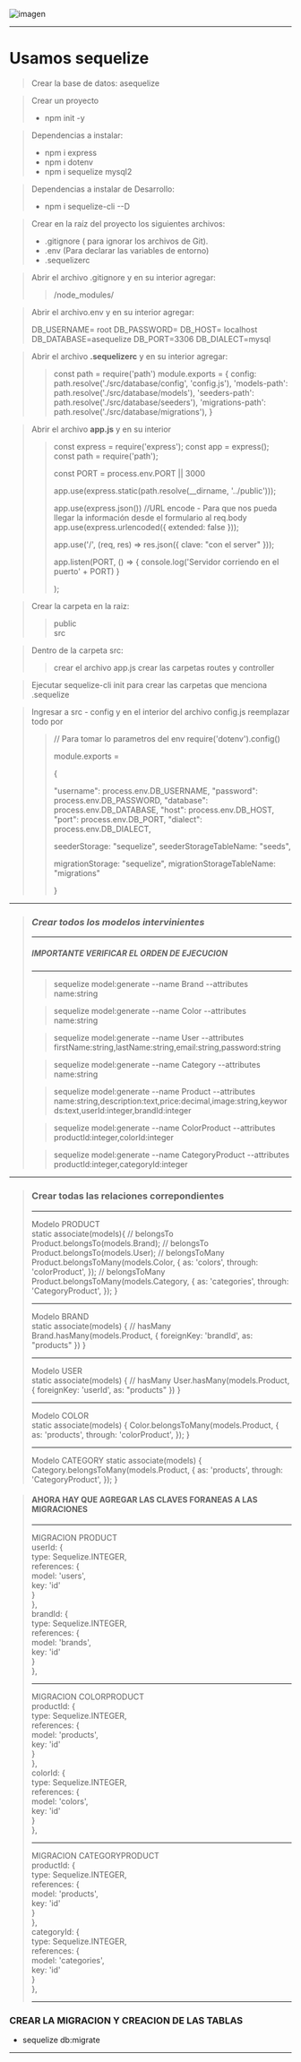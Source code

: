 ![imagen](https://www.fad.org.ar/wp-content/uploads/2020/10/circuloazul_dmd.jpg)
___
# Usamos sequelize
>Crear la base de datos: asequelize

>Crear un proyecto
>- npm init -y

>Dependencias a instalar:
>- npm i express
>- npm i dotenv
>- npm i sequelize mysql2

>Dependencias a instalar de Desarrollo:
>- npm i sequelize-cli --D

>Crear en la raíz del proyecto los siguientes archivos:
>- .gitignore ( para ignorar los archivos de Git).  
>- .env (Para declarar las variables de entorno)
>- .sequelizerc 

>Abrir el archivo .gitignore y en su interior agregar:
>> /node_modules/

>Abrir el archivo.env y en su interior agregar:
>
>DB_USERNAME= root
DB_PASSWORD=
DB_HOST= localhost
DB_DATABASE=asequelize
DB_PORT=3306
DB_DIALECT=mysql

>Abrir el archivo **.sequelizerc** y en su interior agregar:
>>const path = require('path')
module.exports = {
config: path.resolve('./src/database/config', 'config.js'),
'models-path': path.resolve('./src/database/models'),
'seeders-path': path.resolve('./src/database/seeders'),
'migrations-path': path.resolve('./src/database/migrations'),
}


>Abrir el archivo **app.js** y en su interior
>>const express = require('express');
const app = express();
const path = require('path');
>>
>>const PORT = process.env.PORT || 3000
>>
>>app.use(express.static(path.resolve(__dirname, '../public')));
>>
>>app.use(express.json())
>>//URL encode  - Para que nos pueda llegar la información desde el formulario al req.body
>>app.use(express.urlencoded({ extended: false }));
>>
>>app.use('/', (req, res) => res.json({ clave: "con el server" }));
>>
>>app.listen(PORT, () => {
>>    console.log('Servidor corriendo en el puerto' + PORT)
>>}
>>
>>);

>Crear la carpeta en la raiz:
>>public  
>>src

>Dentro de la carpeta src:
>>crear el archivo app.js
>>crear las carpetas routes y controller

>Ejecutar sequelize-cli init para crear las carpetas que menciona .sequelize


>Ingresar a src - config y en el interior del archivo config.js reemplazar todo por
>>// Para tomar lo parametros del env
>>require('dotenv').config()
>>
>>module.exports =
>>
>>{
>>
>>    "username": process.env.DB_USERNAME,
>>    "password": process.env.DB_PASSWORD,
>>    "database": process.env.DB_DATABASE,
>>    "host": process.env.DB_HOST,
>>    "port": process.env.DB_PORT,
>>    "dialect": process.env.DB_DIALECT,
>>
>>    seederStorage: "sequelize",
>>    seederStorageTableName: "seeds",
>>
>>    migrationStorage: "sequelize",
>>    migrationStorageTableName: "migrations"
>>
>>}
___
>### _**Crear todos los modelos intervinientes**_
>___
>##### IMPORTANTE VERIFICAR EL ORDEN DE EJECUCION  
>___
>> sequelize model:generate --name Brand --attributes name:string
>
>
>>sequelize model:generate --name Color --attributes name:string
>
>>sequelize model:generate --name User --attributes firstName:string,lastName:string,email:string,password:string
>
>>sequelize model:generate --name Category --attributes name:string
> 
>
>>sequelize model:generate --name Product --attributes name:string,description:text,price:decimal,image:string,keywords:text,userId:integer,brandId:integer
>
>>sequelize model:generate --name ColorProduct --attributes productId:integer,colorId:integer
>
>>sequelize model:generate --name CategoryProduct --attributes productId:integer,categoryId:integer
___
>### Crear todas las relaciones correpondientes 
>___ 
>Modelo PRODUCT   
>  static associate(models){
>      // belongsTo
>      Product.belongsTo(models.Brand);
>      // belongsTo
>      Product.belongsTo(models.User);
>      // belongsToMany
>      Product.belongsToMany(models.Color, {
>        as: 'colors',
>        through: 'colorProduct',
>      });
>      // belongsToMany
>      Product.belongsToMany(models.Category, {
>        as: 'categories',
>        through: 'CategoryProduct',
>      });
>    }
>___
>Modelo BRAND   
>  static associate(models) {
>      // hasMany
>      Brand.hasMany(models.Product, {
>        foreignKey: 'brandId',
>        as: "products"
>      })
>    }
>___
>Modelo USER   
>    static associate(models) {
>  	// hasMany
>    User.hasMany(models.Product, {
>      foreignKey: 'userId',
>      as: "products"
>    })
>    }
>___
>Modelo COLOR  
>    static associate(models) {
>      Color.belongsToMany(models.Product, {
>        as: 'products',
>        through: 'colorProduct',
>      }); 
>    }
>___
>Modelo CATEGORY
>  static associate(models) {
>      Category.belongsToMany(models.Product, {
>        as: 'products',
>        through: 'CategoryProduct',
>      });
>    }

>#### AHORA HAY QUE AGREGAR LAS CLAVES FORANEAS A LAS  MIGRACIONES
>___
>MIGRACION PRODUCT   
 userId: {   
        type: Sequelize.INTEGER,   
        references: {   
          model: 'users',   
          key: 'id'   
        }   
      },   
      brandId: {   
        type: Sequelize.INTEGER,   
        references: {   
          model: 'brands',   
          key: 'id'   
        }   
      },   
>___
>MIGRACION COLORPRODUCT   
 productId: {   
        type: Sequelize.INTEGER,   
        references: {   
          model: 'products',   
          key: 'id'   
        }   
      },   
      colorId: {   
        type: Sequelize.INTEGER,   
        references: {   
          model: 'colors',   
          key: 'id'   
        }   
      },   
>___
>MIGRACION CATEGORYPRODUCT   
 productId: {   
        type: Sequelize.INTEGER,   
        references: {   
          model: 'products',   
          key: 'id'   
        }   
      },   
      categoryId: {   
        type: Sequelize.INTEGER,   
        references: {   
          model: 'categories',   
          key: 'id'   
        }   
      },   
>___

### CREAR LA MIGRACION Y CREACION DE LAS TABLAS
- sequelize db:migrate
___